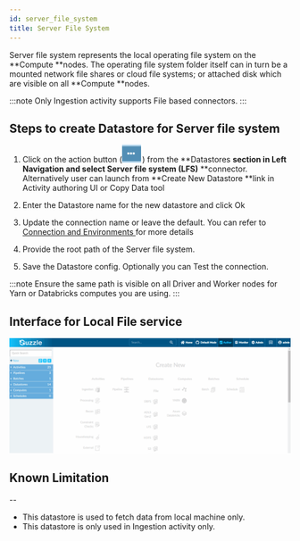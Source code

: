 ```yaml
---
id: server_file_system
title: Server File System
---
```


Server file system represents the local operating file system on the **Compute **nodes. The operating file system folder itself can in turn be a mounted network file shares or cloud file systems; or attached disk which are visible on all **Compute **nodes. 

:::note
Only Ingestion activity supports File based connectors. 
:::
## Steps to create Datastore  for Server file system

1. Click on the action button (![image alt text](/img/docs/how-to-guides/datastores/server_file_system_0.png)) from the **Datastores **section in Left Navigation and select **Server file system (LFS)**** **connector. Alternatively user can launch from **Create New Datastore **link in Activity authoring UI or Copy Data tool

2. Enter the Datastore name for the new datastore and click Ok

3. Update the connection name or leave the default. You can refer to [Connection and Environments ](https://guzzle.justanalytics.com/docs/how_to_guides/connection_and_environment/connection_and_environment) for more details

4. Provide the root path of the Server file system. 

5. Save the Datastore config. Optionally you can Test the connection. 

:::note 
Ensure the same path is visible on all Driver and Worker nodes for Yarn or Databricks computes you are using. 
:::

## Interface for Local File service

<!-- ![image alt text](/img/docs/how-to-guides/datastores/server_file_system_1.gif) -->

<a href="/img/docs/how-to-guides/datastores/server_file_system_1.gif" target="_self" >
    <img src="/img/docs/how-to-guides/datastores/server_file_system_1.gif" />
</a>

## Known Limitation

--
- This datastore is used to fetch data from local machine only. 
- This datastore is only used in Ingestion activity only.

